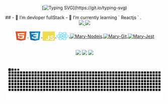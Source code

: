 <div align="center">

[![Typing SVG](https://readme-typing-svg.demolab.com?font=Fira+Code&weight=500&size=24&pause=1000&color=%237159c1?&random=false&width=435&lines=Hello%2C+World!)](https://git.io/typing-svg)
</div>
##
- 🔭 I’m devloper fullStack
- 🌱 I’m currently learning ` Reactjs ` .

<div align="center">
  <a href="https://github.com/mraphaely">
  <img height="180em" src="https://github-readme-stats.vercel.app/api?username=mraphaely&show_icons=true&theme=midnight-purple&include_all_commits=true&count_private=true"/>
  <img height="180em" src="https://github-readme-stats.vercel.app/api/top-langs/?username=mraphaely&layout=compact&langs_count=7&theme=midnight-purple"/>
</div>

<div style="display: inline_block" align="center"><br>
  <img align="center" alt="Mary-HTML" height="30" width="40" src="https://raw.githubusercontent.com/devicons/devicon/master/icons/html5/html5-original.svg">
  <img align="center" alt="Mary-CSS" height="30" width="40" src="https://raw.githubusercontent.com/devicons/devicon/master/icons/css3/css3-original.svg">
  <img align="center" alt="Mary-Js" height="30" width="40" src="https://raw.githubusercontent.com/devicons/devicon/master/icons/javascript/javascript-plain.svg">
  <img align="center" alt="Mary-React" height="30" width="40" src="https://raw.githubusercontent.com/devicons/devicon/master/icons/react/react-original.svg">
  <img align="center" alt="Mary-Nodejs" height="30" width="40" src="https://cdn.jsdelivr.net/gh/devicons/devicon/icons/nodejs/nodejs-original.svg">
  <img align="center" alt="Mary-Git" height="30" width="35" src="https://git-scm.com/images/logos/downloads/Git-Icon-1788C.png">
    <img align="center" alt="Mary-Jest" height="30" width="30" src="https://iconape.com/wp-content/png_logo_vector/jest-logo.png">
  
</div>

##

<div align="center"> 
<!--   <a href="https://twitter.com/MaryanaRaphaely" target="_blank"><img src="https://img.shields.io/badge/Twitter-1DA1F2?style=for-the-badge&logo=twitter&logoColor=white" target="_blank"></a> -->

  <a href="https://instagram.com/mraphaely_" target="_blank"><img src="https://img.shields.io/badge/-Instagram-%23E4405F?style=for-the-badge&logo=instagram&logoColor=white" target="_blank"></a>
  <a href = "mailto:raphaelymaryana@gmail.com"><img src="https://img.shields.io/badge/-Gmail-%237159c1?style=for-the-badge&logo=gmail&logoColor=white" target="_blank"></a>
  <a href="https://www.linkedin.com/in/maryanaraphaely6870" target="_blank"><img src="https://img.shields.io/badge/-Linkedin-%230077B5?style=for-the-badge&logo=linkedin&logoColor=white" target="_blank"></a>

##

 <picture>
  <source media="(prefers-color-scheme: dark)" srcset="https://raw.githubusercontent.com/mraphaely/mraphaely/output/github-contribution-grid-snake-dark.svg">
  <source media="(prefers-color-scheme: light)" srcset="https://raw.githubusercontent.com/mraphaely/mraphaely/output/github-contribution-grid-snake.svg">
  <img alt="github contribution grid snake animation" src="https://raw.githubusercontent.com/mraphaely/mraphaely/output/github-contribution-grid-snake.svg">
</picture>
  
</div>

<!---
mraphaely/mraphaely is a ✨ special ✨ repository because its `README.md` (this file) appears on your GitHub profile.
You can click the Preview link to take a look at your changes.
--->
